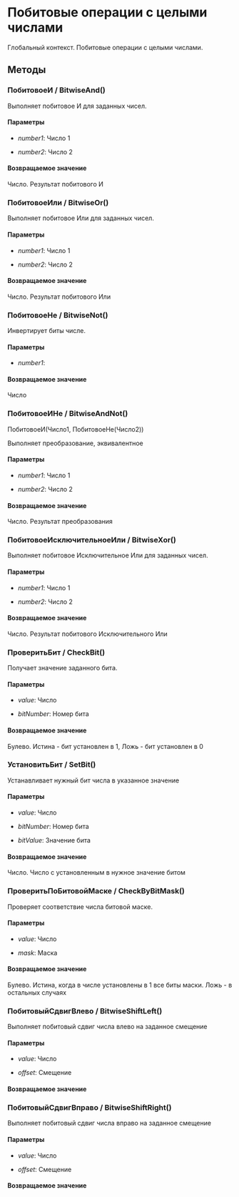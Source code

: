 
# Побитовые операции с целыми числами
    
    
Глобальный контекст. Побитовые операции с целыми числами.


  
  
## Методы
    
### ПобитовоеИ / BitwiseAnd()
    
    
    
Выполняет побитовое И для заданных чисел.


  
  
#### Параметры

* *number1*: Число 1

* *number2*: Число 2

#### Возвращаемое значение

Число. Результат побитового И

  
### ПобитовоеИли / BitwiseOr()
    
    
    
Выполняет побитовое Или для заданных чисел.


  
  
#### Параметры

* *number1*: Число 1

* *number2*: Число 2

#### Возвращаемое значение

Число. Результат побитового Или

  
### ПобитовоеНе / BitwiseNot()
    
    
    
Инвертирует биты числе.


  
  
#### Параметры

* *number1*: 
#### Возвращаемое значение

Число

  
### ПобитовоеИНе / BitwiseAndNot()
    
    
    
ПобитовоеИ(Число1, ПобитовоеНе(Число2))

  
Выполняет преобразование, эквивалентное

  
  
#### Параметры

* *number1*: Число 1

* *number2*: Число 2

#### Возвращаемое значение

Число. Результат преобразования

  
### ПобитовоеИсключительноеИли / BitwiseXor()
    
    
    
Выполняет побитовое Исключительное Или для заданных чисел.


  
  
#### Параметры

* *number1*: Число 1

* *number2*: Число 2

#### Возвращаемое значение

Число. Результат побитового Исключительного Или

  
### ПроверитьБит / CheckBit()
    
    
    
Получает значение заданного бита.


  
  
#### Параметры

* *value*: Число

* *bitNumber*: Номер бита

#### Возвращаемое значение

Булево. Истина - бит установлен в 1, Ложь - бит установлен в 0

  
### УстановитьБит / SetBit()
    
    
    
Устанавливает нужный бит числа в указанное значение


  
  
#### Параметры

* *value*: Число

* *bitNumber*: Номер бита

* *bitValue*: Значение бита

#### Возвращаемое значение

Число. Число с установленным в нужное значение битом

  
### ПроверитьПоБитовойМаске / CheckByBitMask()
    
    
    
Проверяет соответствие числа битовой маске.


  
  
#### Параметры

* *value*: Число

* *mask*: Маска

#### Возвращаемое значение

Булево. Истина, когда в числе установлены в 1 все биты маски.
Ложь - в остальных случаях

  
### ПобитовыйСдвигВлево / BitwiseShiftLeft()
    
    
    
Выполняет побитовый сдвиг числа влево на заданное смещение


  
  
#### Параметры

* *value*: Число

* *offset*: Смещение

#### Возвращаемое значение

### ПобитовыйСдвигВправо / BitwiseShiftRight()
    
    
    
Выполняет побитовый сдвиг числа вправо на заданное смещение


  
  
#### Параметры

* *value*: Число

* *offset*: Смещение

#### Возвращаемое значение
